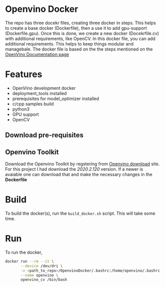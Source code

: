 # Openvino Docker 
The repo has three docekr files, creating three docker in steps. This helps to create a base docker (Dockerfile), then a use it to add gpu-support (Dockerfile.gpu). Once this is done, we create a new docker (Docekrfile.cv) with additional requirements, like OpenCV. In this docker file, you can add additional requirements. This helps to keep things modular and managebale. The docker file is based on the the steps mentioned on the [OpenVino Documentation page](https://docs.openvinotoolkit.org/latest/_docs_install_guides_installing_openvino_docker_linux.html)


# Features
 - OpenVino development docker 
 - deployment_tools installed
 - prerequisites for model_optimizer installed
 - c/cpp samples build
 - python3
 - GPU support 
 - OpenCV

## Download pre-requisites 
 ## Openvino Toolkit
 Download the Openvino Toolkit by regstering from  [Openvino download](https://software.intel.com/en-us/openvino-toolkit/choose-download/) site. For this project I had download the *2020.2.120* version. If a newer is avaiable one can download that and make the necessary changes in the **Dockerfile** 
 
 # Build 
 To build the docker(s), run the ```build_docker.sh``` script. This will take some time. 
 # Run
 To run the docker, 
 ```bash
 docker run --rm --it \
        --device /dev/dri \
        -v <path_to_repo>/OpenvinoDocker/.bashrc:/home/openvino/.bashrc \
        --name openvino \
        openvino_cv /bin/bash
 ```
